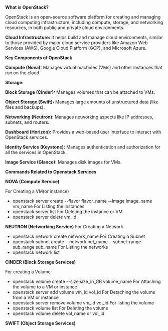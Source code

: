 **What is OpenStack?**

OpenStack is an open-source software platform for creating and managing cloud computing infrastructure, including compute, storage, and networking resources, in both public and private cloud environments.

**Cloud Infrastructure:** It helps build and manage cloud environments, similar to those provided by major cloud service providers like Amazon Web Services (AWS), Google Cloud Platform (GCP), and Microsoft Azure.

**Key Components of OpenStack**

**Compute (Nova):** Manages virtual machines (VMs) and other instances that run on the cloud.

**Storage:**

**Block Storage (Cinder):** Manages volumes that can be attached to VMs.

**Object Storage (Swift):** Manages large amounts of unstructured data (like files and backups).

**Networking (Neutron):** Manages networking aspects like IP addresses, subnets, and routers.

**Dashboard (Horizon):** Provides a web-based user interface to interact with OpenStack services.

**Identity Service (Keystone):** Manages authentication and authorization for all the services in OpenStack.

**Image Service (Glance):** Manages disk images for VMs.




**Commands Related to Openstack Services**

**NOVA (Compute Service)**

For Creating a VM(or instance)
 - openstack server create --flavor flavor_name --image image_name vm_name
For Listing the instances
 - openstack server list
For Deleting the instance or VM
 - openstack server delete vm_id

**NEUTRON (Networking Service)**
For Creating a Network
 - openstack network create network_name
For Creating a Subnet
 - openstack subnet create --network net_name --subnet-range sub_range sub_name
For Listing the networks
 - openstack network list

**CINDER (Block Storage Services)**

For creating a Volume
 - openstack volume create --size size_in_GB volume_name
For Attaching the volume to a VM or instance
 - openstack server add volume vm_id vol_id
For Detaching the volume from a VM or instance
 - openstack server remove volume vm_id vol_id
For listing the volume
 - openstack volume list
For Deleting the volume 
 - openstack volume delete vol_name or vol_id

**SWIFT (Object Storage Services)**
